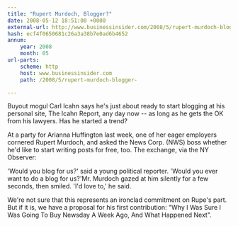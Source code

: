 ```yaml
---
title: "Rupert Murdoch, Blogger?"
date: 2008-05-12 18:51:00 +0000
external-url: http://www.businessinsider.com/2008/5/rupert-murdoch-blogger-
hash: ecf4f0650681c26a3a38b7e0ad6b4652
annum:
    year: 2008
    month: 05
url-parts:
    scheme: http
    host: www.businessinsider.com
    path: /2008/5/rupert-murdoch-blogger-

---
```


Buyout mogul Carl Icahn says he's just about ready to start blogging at his personal site, The Icahn Report, any day now -- as long as he gets the OK from his lawyers. Has he started a trend?

At a party for Arianna Huffington last week, one of her eager employers cornered Rupert Murdoch, and asked the News Corp. (NWS) boss whether he'd like to start writing posts for free, too. The exchange, via the NY Observer:

'Would you blog for us?' said a young political reporter. 'Would you ever want to do a blog for us?'Mr. Murdoch gazed at him silently for a few seconds, then smiled. 'I'd love to,' he said.

We're not sure that this represents an ironclad commitment on Rupe's part. But if it is, we have a proposal for his first contribution: "Why I Was Sure I Was Going To Buy Newsday A Week Ago, And What Happened Next".
